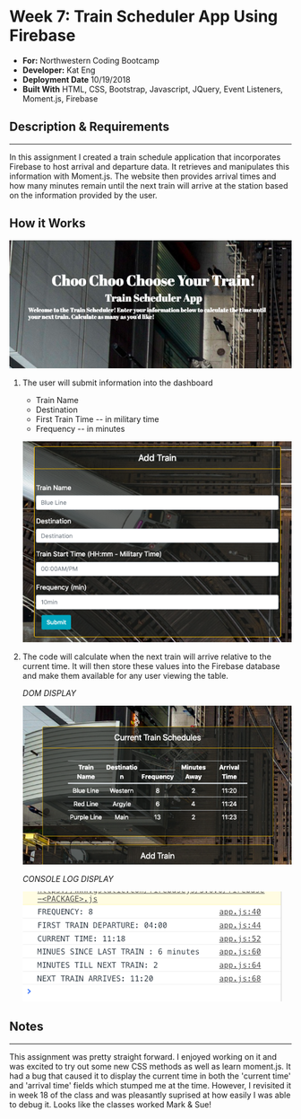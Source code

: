 # Week 7: Train Scheduler App Using Firebase
- **For:** Northwestern Coding Bootcamp
- **Developer:** Kat Eng
- **Deployment Date** 10/19/2018
- **Built With** HTML, CSS, Bootstrap, Javascript, JQuery, Event Listeners, Moment.js, Firebase


## Description & Requirements
---


In this assignment I created a train schedule application that incorporates Firebase to host arrival and departure data.  It retrieves and manipulates this information with Moment.js. The website then provides arrival times and how many minutes remain until the next train will arrive at the  station based on the information provided by the user.



## How it Works
 
   ![train homework](/assets/images/screen.png)

1. The user will submit information into the dashboard 
    
    * Train Name
    * Destination 
    * First Train Time -- in military time
    * Frequency -- in minutes

    ![train homework](/assets/images/enterData.png)


2. The code will calculate when the next train will arrive relative to the current time. It will then store these values into the Firebase database and make them available for any user viewing the table.


    *DOM DISPLAY*

    ![DOM display](/assets/images/calculate.png)


    *CONSOLE LOG DISPLAY*

    ![Console display](/assets/images/be-calcs.png)




   
        
## Notes
---
This assignment was pretty straight forward. I enjoyed working on it and was excited to try out some new CSS methods as well as learn moment.js. It had a bug that caused it to display the current time in both the 'current time' and 'arrival time' fields which stumped me at the time. However, I revisited it in week 18 of the class and was pleasantly suprised at how easily I was able to debug it. Looks like the classes worked Mark & Sue!










